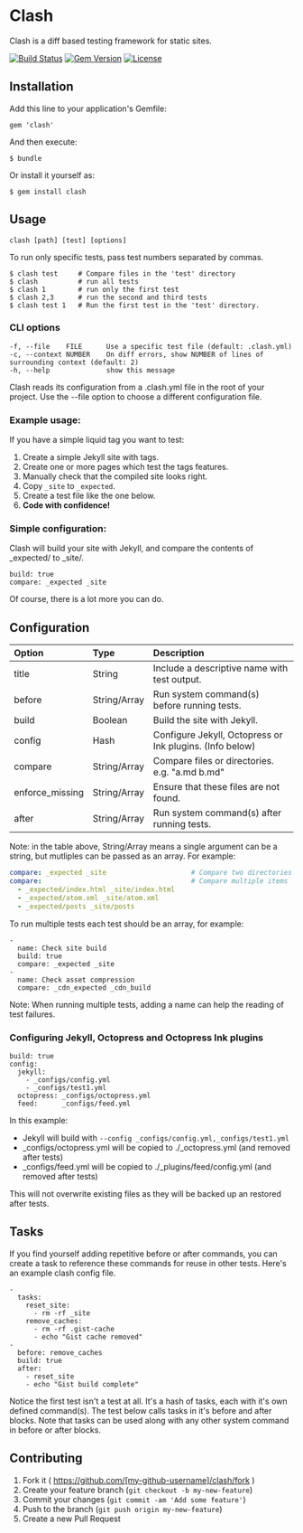 # Clash

Clash is a diff based testing framework for static sites.

[![Build Status](https://travis-ci.org/imathis/clash.svg)](https://travis-ci.org/imathis/clash)
[![Gem Version](http://img.shields.io/gem/v/clash.svg)](https://rubygems.org/gems/clash)
[![License](http://img.shields.io/:license-mit-blue.svg)](http://imathis.mit-license.org)

## Installation

Add this line to your application's Gemfile:

    gem 'clash'

And then execute:

    $ bundle

Or install it yourself as:

    $ gem install clash

## Usage

```
clash [path] [test] [options]
```

To run only specific tests, pass test numbers separated by commas.

```
$ clash test     # Compare files in the 'test' directory
$ clash          # run all tests
$ clash 1        # run only the first test
$ clash 2,3      # run the second and third tests
$ clash test 1   # Run the first test in the 'test' directory.
```

### CLI options
  
```
-f, --file    FILE      Use a specific test file (default: .clash.yml)
-c, --context NUMBER    On diff errors, show NUMBER of lines of surrounding context (default: 2)
-h, --help              show this message
```

Clash reads its configuration from a .clash.yml file in the root of your project. Use the --file
option to choose a different configuration file.

### Example usage:

If you have a simple liquid tag you want to test:

 1. Create a simple Jekyll site with tags.
 2. Create one or more pages which test the tags features.
 3. Manually check that the compiled site looks right.
 4. Copy `_site` to `_expected`.
 5. Create a test file like the one below.
 6. **Code with confidence!**

### Simple configuration:

Clash will build your site with Jekyll, and compare the contents of _expected/ to _site/.

```
build: true
compare: _expected _site
```

Of course, there is a lot more you can do.

## Configuration

| Option           | Type           | Description                                              |
|:-----------------|:---------------|:---------------------------------------------------------|
| title            | String         | Include a descriptive name with test output.             |
| before           | String/Array   | Run system command(s) before running tests.              |
| build            | Boolean        | Build the site with Jekyll.                              |
| config           | Hash           | Configure Jekyll, Octopress or Ink plugins. (Info below) |
| compare          | String/Array   | Compare files or directories. e.g. "a.md b.md"           |
| enforce_missing  | String/Array   | Ensure that these files are not found.                   |
| after            | String/Array   | Run system command(s) after running tests.               |

Note: in the table above, String/Array means a single argument can be a string, but mutliples
can be passed as an array. For example:

```yaml
compare: _expected _site                     # Compare two directories
compare:                                     # Compare multiple items
  - _expected/index.html _site/index.html
  - _expected/atom.xml _site/atom.xml
  - _expected/posts _site/posts
```

To run multiple tests each test should be an array, for example:

```
-
  name: Check site build
  build: true
  compare: _expected _site
-
  name: Check asset compression
  compare: _cdn_expected _cdn_build
```

Note: When running multiple tests, adding a name can help the reading of test failures.

### Configuring Jekyll, Octopress and Octopress Ink plugins

```
build: true
config:
  jekyll:    
    - _configs/config.yml
    - _configs/test1.yml
  octopress: _configs/octopress.yml
  feed:      _configs/feed.yml
```

In this example:

- Jekyll will build with `--config _configs/config.yml,_configs/test1.yml`
- _configs/octopress.yml will be copied to ./_octopress.yml (and removed after tests)
- _configs/feed.yml will be copied to ./_plugins/feed/config.yml (and removed after tests)

This will not overwrite existing files as they will be backed up an restored after tests.


## Tasks

If you find yourself adding repetitive before or after commands, you can create a task to reference these commands for reuse in other tests. Here's an example clash config file.

```
-
  tasks:
    reset_site: 
      - rm -rf _site
    remove_caches:
      - rm -rf .gist-cache
      - echo "Gist cache removed"
-
  before: remove_caches
  build: true
  after: 
    - reset_site
    - echo "Gist build complete"
```

Notice the first test isn't a test at all. It's a hash of tasks, each with it's own defined command(s). The test below calls tasks in it's before and after blocks. Note that tasks can be used along with any other system command in before or after blocks.

## Contributing

1. Fork it ( https://github.com/[my-github-username]/clash/fork )
2. Create your feature branch (`git checkout -b my-new-feature`)
3. Commit your changes (`git commit -am 'Add some feature'`)
4. Push to the branch (`git push origin my-new-feature`)
5. Create a new Pull Request
